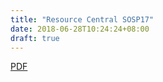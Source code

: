 ```yaml
---
title: "Resource Central SOSP17"
date: 2018-06-28T10:24:24+08:00
draft: true
---
```


[PDF](/pdf/Resource-Central-SOSP17.pdf)
